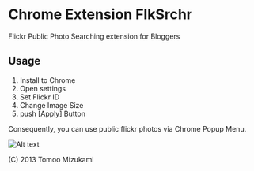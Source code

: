 # Chrome Extension FlkSrchr
Flickr Public Photo Searching extension for Bloggers

## Usage

1. Install to Chrome
2. Open settings
3. Set Flickr ID 
4. Change Image Size
5. push [Apply] Button

Consequently, you can use public flickr photos via Chrome Popup Menu.


![Alt text](http://farm6.static.flickr.com/5332/8913239452_ed8a795c80_o.jpg)


(C) 2013 Tomoo Mizukami

